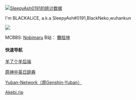 [![SleepyAsh0191的统计数据](https://github-readme-stats.vercel.app/api?username=SleepyAsh0191&locale=cn)](https://github.com/anuraghazra/github-readme-stats)

I'm BLACKALiCE, a.k.a SleepyAsh#0191,BlackNeko,wuhankun

<img src="https://osu-sig.vercel.app/card?user=MadCroiX&mode=std&blur=6&animation=true&mini=true" />

MCBBS: [Nobimaru](https://www.mcbbs.net/home.php?mod=space&uid=1836576)
B站： [舞晗坤](https://space.bilibili.com/16494399)  

#### 快速导航
[羊了个羊后端](https://github.com/SleepyAsh0191/sheep-n-sheep-backend)

[原神中英日辞典](https://genshin-dictionary.com/zh-CN/)

[Yuban-Network（原Genshin-Yuban）](https://t.me/Yuban_NetWork)

[Akebi.rip](https://akebi.rip)
